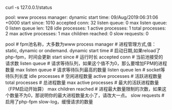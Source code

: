 curl -s 127.0.0.1/status

pool:                 www
process manager:      dynamic
start time:           09/Aug/2019:06:31:06 +0000
start since:          1010
accepted conn:        32
listen queue:         0
max listen queue:     0
listen queue len:     128
idle processes:       1
active processes:     1
total processes:      2
max active processes: 1
max children reached: 0
slow requests:        0

pool # fpm池名称，大多数为www
process manager # 进程管理方式,值：static, dynamic or ondemand. dynamic
start time # 启动日期,如果reload了php-fpm，时间会更新
start since # 运行时长
accepted conn # 当前池接受的请求数
listen queue # 请求等待队列，如果这个值不为0，那么要增加FPM的进程数量
max listen queue # 请求等待队列最高的数量
listen queue len # socket等待队列长度
idle processes # 空闲进程数量
active processes # 活跃进程数量
total processes # 总进程数量
max active processes # 最大的活跃进程数量（FPM启动开始算）
max children reached # 进程最大数量限制的次数，如果这个数量不为0，那说明你的最大进程数量太小了，请改大一点。
slow requests # 启用了php-fpm slow-log，缓慢请求的数量
